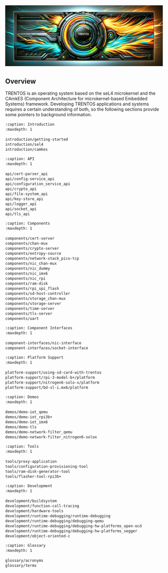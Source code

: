 # !["TRENTOS - Banner"](_static/trentos_burning-banner.png)

## Overview

TRENTOS is an operating system based on the seL4 microkernel and the
CAmkES (Component Architecture for microkernel-based Embedded Systems)
framework. Developing TRENTOS applications and systems requires a
certain understanding of both, so the following sections provide some
pointers to background information.

```{toctree}
:caption: Introduction
:maxdepth: 1

introduction/getting-started
introduction/sel4
introduction/camkes
```

```{toctree}
:caption: API
:maxdepth: 1

api/cert-parser_api
api/config-service_api
api/configuration_service_api
api/crypto_api
api/file-system_api
api/key-store_api
api/logger_api
api/socket_api
api/tls_api
```

```{toctree}
:caption: Components
:maxdepth: 1

components/cert-server
components/chan-mux
components/crypto-server
components/entropy-source
components/network-stack_pico-tcp
components/nic_chan-mux
components/nic_dummy
components/nic_imx6
components/nic_rpi
components/ram-disk
components/rpi_spi_flash
components/sd-host-controller
components/storage_chan-mux
components/storage-server
components/time-server
components/tls-server
components/uart
```

```{toctree}
:caption: Component Interfaces
:maxdepth: 1

component-interfaces/nic-interface
component-interfaces/socket-interface
```

```{toctree}
:caption: Platform Support
:maxdepth: 1

platform-support/using-sd-card-with-trentos
platform-support/rpi-3-model-b+/platform
platform-support/nitrogen6-solo-x/platform
platform-support/bd-sl-i.mx6/platform
```

```{toctree}
:caption: Demos
:maxdepth: 1

demos/demo-iot_qemu
demos/demo-iot_rpi3b+
demos/demo-iot_imx6
demos/demo-tls
demos/demo-network-filter_qemu
demos/demo-network-filter_nitrogen6-solox
```

```{toctree}
:caption: Tools
:maxdepth: 1

tools/proxy-application
tools/configuration-provisioning-tool
tools/ram-disk-generator-tool
tools/flasher-tool-rpi3b+
```

```{toctree}
:caption: Development
:maxdepth: 1

development/buildsystem
development/function-call-tracing
development/hardware-tools
development/runtime-debugging/runtime-debugging
development/runtime-debugging/debugging-qemu
development/runtime-debugging/debugging-hw-platforms_open-ocd
development/runtime-debugging/debugging-hw-platforms_segger
development/object-oriented-c
```

```{toctree}
:caption: Glossary
:maxdepth: 1

glossary/acronyms
glossary/terms
```
